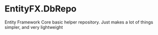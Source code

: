 # EntityFX.DbRepo
Entity Framework Core basic helper repository. Just makes a lot of things simpler, and very lightweight
